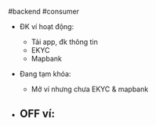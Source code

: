 #backend #consumer


- ĐK ví hoạt động:
    - Tải app, đk thông tin
    - EKYC
    - Mapbank

- Đang tạm khóa:
    - Mở ví nhưng chưa EKYC & mapbank

- OFF ví:
    - 